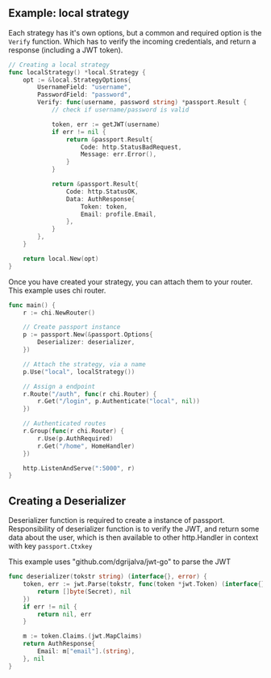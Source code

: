 ## Example: local strategy

Each strategy has it's own options, but a common and required option is the `Verify` function. Which has to verify the incoming credentials, and return a response (including a JWT token).

```go
// Creating a local strategy
func localStrategy() *local.Strategy {
	opt := &local.StrategyOptions{
		UsernameField: "username",
		PasswordField: "password",
		Verify: func(username, password string) *passport.Result {
            // check if username/password is valid

			token, err := getJWT(username)
			if err != nil {
				return &passport.Result{
					Code: http.StatusBadRequest,
					Message: err.Error(),
				}
            }

			return &passport.Result{
				Code: http.StatusOK,
				Data: AuthResponse{
					Token: token,
					Email: profile.Email,
				},
			}
		},
	}

	return local.New(opt)
}
```

Once you have created your strategy, you can attach them to your router. This example uses chi router.

```go
func main() {
    r := chi.NewRouter()

    // Create passport instance
    p := passport.New(&passport.Options{
		Deserializer: deserializer,
    })

    // Attach the strategy, via a name
    p.Use("local", localStrategy())

    // Assign a endpoint
    r.Route("/auth", func(r chi.Router) {
		r.Get("/login", p.Authenticate("local", nil))
    })

    // Authenticated routes
    r.Group(func(r chi.Router) {
		r.Use(p.AuthRequired)
		r.Get("/home", HomeHandler)
	})

	http.ListenAndServe(":5000", r)
}
```

## Creating a Deserializer

Deserializer function is required to create a instance of passport. Responsibility of deserializer function is to verify the JWT, and return some data about the user, which is then available to other http.Handler in context with key `passport.Ctxkey`

This example uses "github.com/dgrijalva/jwt-go" to parse the JWT

```go
func deserializer(tokstr string) (interface{}, error) {
	token, err := jwt.Parse(tokstr, func(token *jwt.Token) (interface{}, error) {
		return []byte(Secret), nil
	})
	if err != nil {
		return nil, err
	}

	m := token.Claims.(jwt.MapClaims)
	return AuthResponse{
		Email: m["email"].(string),
	}, nil
}
```
